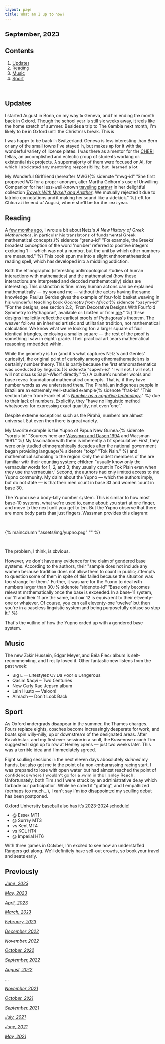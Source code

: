 ```yaml
---
layout: page
title: What am I up to now?
---
```


## September, 2023



## Contents
1. [Updates](#updates)
2. [Reading](#reading)
3. [Music](#music)
4. [Sport](#sport)


  <br>
  
  
## Updates 

I started August in Bonn, on my way to Geneva, and I'm ending the month back in Oxford. Though the school year is still six weeks away, it feels like the home stretch of summer. Besides a trip to The Gambia next month, I'm likely to be in Oxford until the Christmas break. This is 

I was happy to be back in Switzerland. Geneva is less interesting than Bern or any of the small towns I've stayed in, but makes up for it with the wonderful variety of license plates. I was there as a mentor for the [CHERI](https://www.xrisk.ch/) fellas, an accomplished and eclectic group of students working on existential risk projects. A supermajority of them were focused on AI, for which I abdicated any mentoring responsibility, but I learned a lot. 

My Wonderful Girlfriend (hereafter MWG){% sidenote "mwg-id" "She first proposed WC for a proper anonym, after Martha Gelhorn's use of Unwilling Companion for her less-well-known [traveling partner](https://en.wikipedia.org/wiki/Ernest_Hemingway) in her delightful collection *[Travels With Myself and Another](https://jablevine.com/older/june_2021)*. We mutually rejected it due to latrinic connotations and it making her sound like a sidekick." %} left for China at the end of August, where she'll be for the next year. 



## Reading
  
A [few months ago](https://jablevine.com/older/june_2023), I wrote a bit about Netz's *A New History of Greek Mathematics*, in particular his translations of fundamental Greek mathematical concepts.{% sidenote "grenu-id" "For example, the Greeks' broadest conception of the word 'number' referred to positive integers excluding 1 — which was not a number, but the unit by which other numbers are measured." %} This book spun me into a slight enthnomathematical reading spell, which has developed into a middling addiction. 

Both the ethnographic (interesting anthropological studies of human interactions with mathematics) and the mathematical (how these interactions are interpreted and decoded mathematically) sides are interesting. This distinction is fine: many human actions can be explained mathematically — by you and me — without the actors having the same knowledge. Paulus Gerdes gives the example of four-fold basket weaving in his wonderful teaching book *Geometry from Africa*:{% sidenote "basym-id" "For the designs, see section 2.2, 'From Decorative Designs With Fourfold Symmetry to Pythagoras', available on LibGen or from [me](https://jablevine.com/hi/)." %} these designs implicitly reflect the earliest proofs of Pythagoras's theorem. The weaver follows an inherited artistic and utilitarian tradition, not mathematical calculation. We know what we're looking for: a larger square of four identical triangles, enclosing a smaller square — the rest of the proof is something I saw in eighth grade. Their practical art bears mathematical reasoning embedded within. 

While the geometry is fun (and it's what captures Netz's and Gerdes' curiosity), the original point of curiosity among ethnomathematicians is certainly number theory. This is partly because the first ethnomathematics was conducted by linguists.{% sidenote "sapwh-id" "I will not, I will not, I will not discuss Sapir-Whorf directly." %} A culture's number words and base reveal foundational mathematical concepts. That is, if they have number words as we understand them. The Pirahã, an indigenous people in Brazil are an extremely well-studied example{% sidenote "frak-id" "This section taken from Frank et al.'s *[Number as a cognitive technology](doi:10.1016/j.cognition.2008.04.007)*." %} due to their lack of numbers. Explicitly, they "have no linguistic method whatsoever for expressing exact quantity, not even 'one'." 

Despite extreme exceptions such as the Pirahã, numbers are almost universal. But even then there is great variety. 

My favorite example is the Yupno of Papua New Guinea.{% sidenote "sorpis-id" "Sources here are [Wassman and Dasen 1994](https://doi.org/10.1177/0022022194251005) and Wassman 1991." %} My fascination with them is inherently a bit speculative. First, they were only studied ethnographically decades after the national government began providing language{% sidenote "tokp" "Tok Pisin." %} and mathematical schooling to the region. Only the oldest members of the are familiar with their counting system; children "usually know only the vernacular words for 1, 2, and 3; they usually count in Tok Pisin even when they use the vernacular." Second, the authors had only limited access to the Yupno community. My claim about the Yupno — which the authors imply, but do not state — is that their men count in base 33 and women count in base 30. 

The Yupno use a body-tally number system. This is similar to how most base-10 systems, what we're used to, came about: you start at one finger, and move to the next until you get to ten. But the Yupno observe that there are more body parts than just fingers. Wassman provides this diagram:

<br>

{% maincolumn "assets/img/yupno.png" "" %}

<br>

The problem, I think, is obvious.

However, we don't have any evidence for the claim of gendered base systems. According to the authors, their "sample does not include any women because tradition does not allow them to count in public; attempts to question some of them in spite of this failed because the situation was too strange for them." Further, it was rare for the Yupno to deal with numbers larger than 30.{% sidenote "sidenote-id" "Base only becomes relevant mathematically once the base is exceeded. In a base-11 system, our 11 and their 11 are the same, but our 12 is equivalent to their eleventy-one or whatever. Of course, you can call eleventy-one 'twelve' but then you're in a baseless linguistic system and being purposefully obtuse so stop it." %}

That's the outline of how the Yupno ended up with a gendered base system. 



## Music

The new Zakir Hussein, Edgar Meyer, and Béla Fleck album is self-recommending, and I really loved it. Other fantastic new listens from the past week: 

- Big L — Lifestylez Ov Da Poor & Dangerous
- Qasim Naqvi – Two Centuries
- New Carly Rae Jepsen album
- Lain Huuto — Valoon!
- Almach — Don’t Look Back


## Sport

As Oxford undergrads disappear in the summer, the Thames changes. Fours replace eights, coaches become increasingly desperate for work, and boats spin willy-nilly, up or downstream of the designated areas. After Kazakhstan, and my first ever session in a scull, the Brasenose coach Tim suggested I sign up to row at Henley opens — just two weeks later. This was a terrible idea and I immediately agreed. 

Eight sculling sessions in the next eleven days abosolutely *skinned* my hands, but also got me to the point of a non-embarrassing racing start. I was prepared to lose with open water, but had almost reached the point of confidence where I wouldn't go for a swim in the Henley Reach. Unfortunately, both Tim and I were struck by an administrative delay which forbade our participation. While he called it "gutting", and I empathized (perhaps too much...), I can't say I'm *too* disappointed my sculling debut has been postponed.


Oxford University baseball also has it's 2023-2024 schedule!

- @ Essex MT1
- @ Surrey MT3
- vs Kent MT4
- vs KCL HT4
- @ Imperial HT6

With three games in October, I'm excited to see how an understaffed Rangers get along. We'll definitely have sell-out crowds, so book your travel and seats early. 



## Previously

*[June, 2023](https://jablevine.com/older/June_2023)*

*[May, 2023](https://jablevine.com/older/May_2023)*

*[April, 2023](https://jablevine.com/older/April_2023)*

*[March, 2023](https://jablevine.com/older/march_2023)*

*[February, 2023](https://jablevine.com/older/february_2023)*

*[December, 2022](https://jablevine.com/older/december_2022)*

*[November, 2022](https://jablevine.com/older/november_2022)*

*[October, 2022](https://jablevine.com/older/october_2022)*

*[September, 2022](https://jablevine.com/older/september_2022)*

*[August, 2022](https://jablevine.com/older/august_2022)*

...

*[November, 2021](https://jablevine.com/older/november_2021)*

*[October, 2021](https://jablevine.com/older/october_2021)*

*[September, 2021](https://jablevine.com/older/september_2021)*

*[July, 2021](https://jablevine.com/older/july_2021)*

*[June, 2021](https://jablevine.com/older/june_2021)*

*[May, 2021](https://jablevine.com/older/may_2021)*




